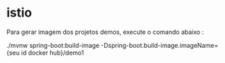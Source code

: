 # istio

Para gerar imagem dos projetos demos, execute o comando abaixo : 

./mvnw spring-boot:build-image -Dspring-boot.build-image.imageName={seu id docker hub}/demo1

